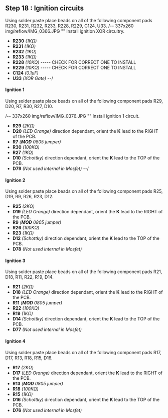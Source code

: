 ## Step 18 : Ignition circuits ####

Using solder paste place beads on all of the following component pads R230, R231, R232, R233, R228, R229, C124, U33.
/-- 337x260 img/reflow/IMG_0366.JPG "" Install ignition XOR circuitry. 

- **R230** *(1K&ohm;)*
- **R231** *(1K&ohm;)*
- **R232** *(1K&ohm;)*
- **R233** *(1K&ohm;)*
- **R228** *(10K&ohm;)* ----- CHECK FOR CORRECT ONE TO INSTALL
- **R229** *(10K&ohm;)* ----- CHECK FOR CORRECT ONE TO INSTALL
- **C124** *(0.1µF)* 
- **U33**  *(XOR Gate)*
--/
 
#### Ignition 1 ####
Using solder paste place beads on all of the following component pads R29, D20, R7, R30, R27, D10. 

/-- 337x260 img/reflow/IMG_0376.JPG "" Install ignition 1 circuit. 

- **R29** *(2K&ohm;)*
- **D20** *(LED Orange)* direction dependant, orient the **K** lead to the RIGHT of the PCB.
- **R7**  *(**MOD** 0805 jumper)*
- **R30** *(100K&ohm;)*
- **R27** *(1K&ohm;)*
- **D10** *(Schottky)* direction dependant, orient the **K** lead to the TOP of the PCB.
- **D79** *(Not used internal in Mosfet)*
--/

#### Ignition 2 ####
Using solder paste place beads on all of the following component pads R25, D19, R9, R26, R23, D12.

- **R25** *(2K&ohm;)*
- **D19** *(LED Orange)* direction dependant, orient the **K** lead to the RIGHT of the PCB.
- **R9**  *(**MOD** 0805 jumper)*
- **R26** *(100K&ohm;)*
- **R23** *(1K&ohm;)*
- **D12** *(Schottky)* direction dependant, orient the **K** lead to the TOP of the PCB.
- **D78** *(Not used internal in Mosfet)*

#### Ignition 3 ####
Using solder paste place beads on all of the following component pads R21, D18, R11, R22, R19, D14.

- **R21** *(2K&ohm;)*
- **D18** *(LED Orange)* direction dependant, orient the **K** lead to the RIGHT of the PCB.
- **R11** *(**MOD** 0805 jumper)*
- **R22** *(100K&ohm;)*
- **R19** *(1K&ohm;)*
- **D14** *(Schottky)* direction dependant, orient the **K** lead to the TOP of the PCB.
- **D77** *(Not used internal in Mosfet)*

#### Ignition 4 ####
Using solder paste place beads on all of the following component pads R17, D17, R13, R18, R15, D16.

- **R17** *(2K&ohm;)*
- **D17** *(LED Orange)* direction dependant, orient the **K** lead to the RIGHT of the PCB.
- **R13** *(**MOD** 0805 jumper)*
- **R18** *(100K&ohm;)*
- **R15** *(1K&ohm;)*
- **D16** *(Schottky)* direction dependant, orient the **K** lead to the TOP of the PCB.
- **D76** *(Not used internal in Mosfet)*

